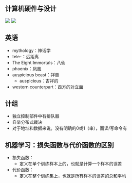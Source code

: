 ## 计算机硬件与设计
![](https://jiunian-pic-1310185536.cos.ap-nanjing.myqcloud.com/picgo%2F20230307090945.png)
![](https://jiunian-pic-1310185536.cos.ap-nanjing.myqcloud.com/picgo%2F20230307091008.png)

## 英语
- mythology：神话学
- tele-：远距离
- The Eight Immortals：八仙
- phoenix：凤凰
- auspicious beast：祥兽
	- auspicious：吉祥的
- western counterpart：西方的对立面

## 计组
- 独立控制部件中有排队器
- 自举分布式裁决
- 对于地址和数据来说，没有明确的0或1（串），而读/写命令有

## 机器学习：损失函数与代价函数的区别
- 损失函数：
	- 定义在单个训练样本上的，也就是计算一个样本的误差
- 代价函数：
	- 定义在整个训练集上，也就是所有样本的误差的总和平均